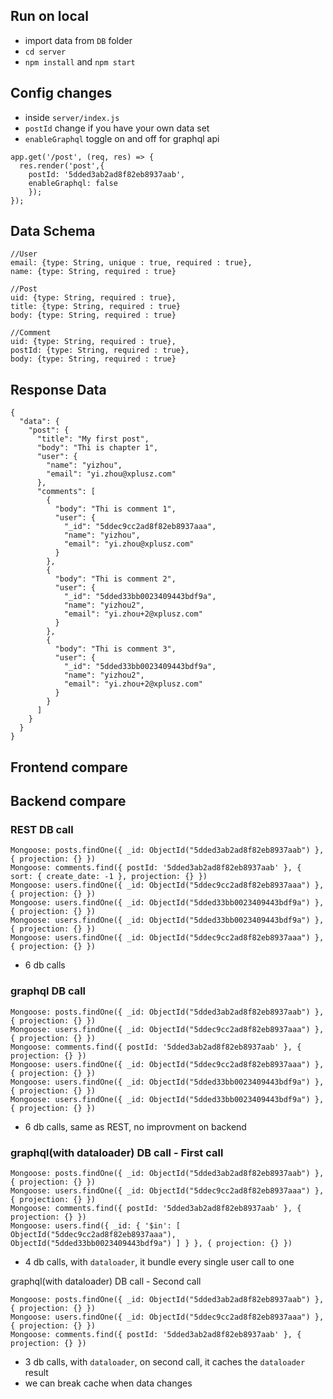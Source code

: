 ## Run on local
- import data from `DB` folder 
- `cd server`
- `npm install` and `npm start`

## Config changes
- inside `server/index.js`
- `postId` change if you have your own data set
- `enableGraphql` toggle on and off for graphql api
```
app.get('/post', (req, res) => {
  res.render('post',{
    postId: '5dded3ab2ad8f82eb8937aab',
    enableGraphql: false
	});
});
```

## Data Schema

```
//User
email: {type: String, unique : true, required : true},
name: {type: String, required : true}

//Post
uid: {type: String, required : true},
title: {type: String, required : true}
body: {type: String, required : true}

//Comment
uid: {type: String, required : true},
postId: {type: String, required : true},
body: {type: String, required : true}
```

## Response Data

```
{
  "data": {
    "post": {
      "title": "My first post",
      "body": "Thi is chapter 1",
      "user": {
        "name": "yizhou",
        "email": "yi.zhou@xplusz.com"
      },
      "comments": [
        {
          "body": "Thi is comment 1",
          "user": {
            "_id": "5ddec9cc2ad8f82eb8937aaa",
            "name": "yizhou",
            "email": "yi.zhou@xplusz.com"
          }
        },
        {
          "body": "Thi is comment 2",
          "user": {
            "_id": "5dded33bb0023409443bdf9a",
            "name": "yizhou2",
            "email": "yi.zhou+2@xplusz.com"
          }
        },
        {
          "body": "Thi is comment 3",
          "user": {
            "_id": "5dded33bb0023409443bdf9a",
            "name": "yizhou2",
            "email": "yi.zhou+2@xplusz.com"
          }
        }
      ]
    }
  }
}
```

## Frontend compare

## Backend compare
### REST DB call
```
Mongoose: posts.findOne({ _id: ObjectId("5dded3ab2ad8f82eb8937aab") }, { projection: {} })
Mongoose: comments.find({ postId: '5dded3ab2ad8f82eb8937aab' }, { sort: { create_date: -1 }, projection: {} })
Mongoose: users.findOne({ _id: ObjectId("5ddec9cc2ad8f82eb8937aaa") }, { projection: {} })
Mongoose: users.findOne({ _id: ObjectId("5dded33bb0023409443bdf9a") }, { projection: {} })
Mongoose: users.findOne({ _id: ObjectId("5dded33bb0023409443bdf9a") }, { projection: {} })
Mongoose: users.findOne({ _id: ObjectId("5ddec9cc2ad8f82eb8937aaa") }, { projection: {} })
```
- 6 db calls

### graphql DB call
```
Mongoose: posts.findOne({ _id: ObjectId("5dded3ab2ad8f82eb8937aab") }, { projection: {} })
Mongoose: users.findOne({ _id: ObjectId("5ddec9cc2ad8f82eb8937aaa") }, { projection: {} })
Mongoose: comments.find({ postId: '5dded3ab2ad8f82eb8937aab' }, { projection: {} })
Mongoose: users.findOne({ _id: ObjectId("5ddec9cc2ad8f82eb8937aaa") }, { projection: {} })
Mongoose: users.findOne({ _id: ObjectId("5dded33bb0023409443bdf9a") }, { projection: {} })
Mongoose: users.findOne({ _id: ObjectId("5dded33bb0023409443bdf9a") }, { projection: {} })
```
- 6 db calls, same as REST, no improvment on backend

### graphql(with dataloader) DB call - First call
```
Mongoose: posts.findOne({ _id: ObjectId("5dded3ab2ad8f82eb8937aab") }, { projection: {} })
Mongoose: users.findOne({ _id: ObjectId("5ddec9cc2ad8f82eb8937aaa") }, { projection: {} })
Mongoose: comments.find({ postId: '5dded3ab2ad8f82eb8937aab' }, { projection: {} })
Mongoose: users.find({ _id: { '$in': [ ObjectId("5ddec9cc2ad8f82eb8937aaa"), ObjectId("5dded33bb0023409443bdf9a") ] } }, { projection: {} })
```
- 4 db calls, with `dataloader`, it bundle every single user call to one

graphql(with dataloader) DB call - Second call
```
Mongoose: posts.findOne({ _id: ObjectId("5dded3ab2ad8f82eb8937aab") }, { projection: {} })
Mongoose: users.findOne({ _id: ObjectId("5ddec9cc2ad8f82eb8937aaa") }, { projection: {} })
Mongoose: comments.find({ postId: '5dded3ab2ad8f82eb8937aab' }, { projection: {} })
```
- 3 db calls, with `dataloader`, on second call, it caches the `dataloader` result
- we can break cache when data changes

